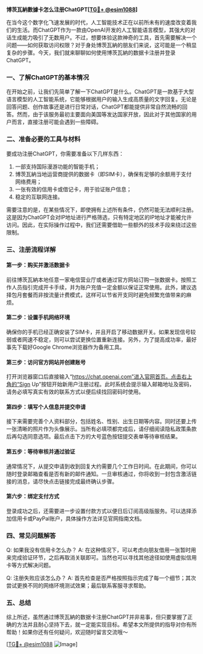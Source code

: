 **博茨瓦納數據卡怎么注册ChatGPT[[TG💪+ @esim1088](https://t.me/s/esim1088)]**

在当今这个数字化飞速发展的时代，人工智能技术正在以前所未有的速度改变着我们的生活。而ChatGPT作为一款由OpenAI开发的人工智能语言模型，其强大的对话生成能力吸引了无数用户。不过，想要体验这款神奇的工具，首先需要解决一个问题——如何获取访问权限？对于身处博茨瓦納的朋友们来说，这可能是一个稍显复杂的步骤。今天，我们就来聊聊如何使用博茨瓦納的数据卡注册并登录ChatGPT。

### 一、了解ChatGPT的基本情况

在开始之前，让我们先简单了解一下ChatGPT是什么。ChatGPT是一款基于大型语言模型的人工智能系统，它能够根据用户的输入生成高质量的文字回复。无论是回答问题、创作故事还是进行日常对话，ChatGPT都能提供非常自然流畅的回答。然而，由于该服务最初主要面向美国等发达国家开放，因此对于其他国家的用户而言，直接注册可能会遇到一些障碍。

### 二、准备必要的工具与材料

要成功注册ChatGPT，你需要准备以下几样东西：
1. 一部支持国际漫游功能的智能手机；
2. 博茨瓦納当地运营商提供的数据卡（即SIM卡），确保有足够的余额用于支付网络费用；
3. 一张有效的信用卡或借记卡，用于验证账户信息；
4. 稳定的互联网连接。

需要注意的是，在某些情况下，即使拥有上述所有条件，仍然可能无法顺利注册。这是因为ChatGPT会对IP地址进行严格筛选，只有特定地区的IP地址才能被允许访问。因此，在实际操作过程中，我们还需要借助一些额外的技术手段来绕过这些限制。

### 三、注册流程详解

#### 第一步：购买并激活数据卡
前往博茨瓦納本地任意一家电信营业厅或者通过官方网站订购一张数据卡。按照工作人员指引完成开卡手续，并为账户充值一定金额以保证正常使用。此外，建议选择包月套餐而非按流量计费模式，这样可以节省开支同时避免频繁充值带来的麻烦。

#### 第二步：设置手机网络环境
确保你的手机已经正确安装了SIM卡，并且开启了移动数据开关。如果发现信号较弱或者网速不稳定，则可以尝试更换位置重新连接。另外，为了提高成功率，最好事先下载好Google Chrome浏览器作为备用工具。

#### 第三步：访问官方网站并创建账号
打开浏览器窗口后直接输入“https://chat.openai.com”进入官网首页。点击右上角的“Sign Up”按钮开始新用户注册过程。此时系统会提示输入邮箱地址及密码，请务必填写真实有效的联系方式以便后续找回密码时使用。

#### 第四步：填写个人信息并提交申请
接下来需要完善个人资料部分，包括姓名、性别、出生日期等内容。同时还要上传一张清晰的照片作为头像展示。当所有必填项都完成后，请仔细阅读隐私政策条款后再勾选同意选项。最后点击下方的大号蓝色按钮提交表单等待审核结果。

#### 第五步：等待审核并通过验证
通常情况下，从提交申请到收到回复大约需要几个工作日时间。在此期间，你可以随时登录邮箱查看是否有新的邮件通知。一旦审核通过，你将收到一封包含激活链接的消息，请尽快点击链接完成最终确认步骤。

#### 第六步：绑定支付方式
登录成功之后，还需要进一步设置付款方式以便日后订阅高级版服务。可以选择添加信用卡或PayPal账户，具体操作方法详见官网指南文档。

### 四、常见问题解答

Q: 如果我没有信用卡怎么办？
A: 在这种情况下，可以考虑向朋友借用一张暂时用来完成验证环节，之后再取消关联即可。当然也可以寻找其他途径如使用虚拟信用卡等方式解决问题。

Q: 注册失败应该怎么办？
A: 首先检查是否严格按照指示完成了每一个细节；其次尝试更换不同的网络环境测试效果；最后联系客服寻求帮助。

### 五、总结

综上所述，虽然通过博茨瓦納的数据卡注册ChatGPT并非易事，但只要掌握了正确的方法并且耐心坚持下去，就一定能实现目标。希望本文所提供的指导对你有所帮助！如果你还有任何疑问，欢迎随时留言交流哦～ 

[[TG💪+ @esim1088](https://t.me/s/esim1088) ![Image](https://i.postimg.cc/4NQfJmqS/Snipaste-2025-05-13-00-14-12.png)]